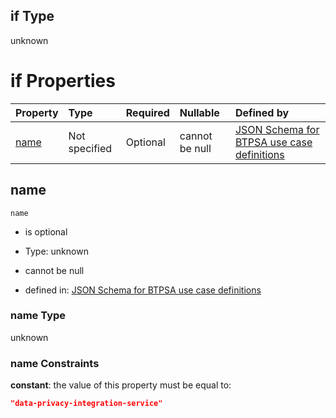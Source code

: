 ## if Type

unknown

# if Properties

| Property      | Type          | Required | Nullable       | Defined by                                                                                                                                                                                                        |
| :------------ | :------------ | :------- | :------------- | :---------------------------------------------------------------------------------------------------------------------------------------------------------------------------------------------------------------- |
| [name](#name) | Not specified | Optional | cannot be null | [JSON Schema for BTPSA use case definitions](btpsa-usecase-properties-services-items-allof-1-then-allof-27-if-properties-name.md "undefined#/properties/services/items/allOf/1/then/allOf/27/if/properties/name") |

## name



`name`

*   is optional

*   Type: unknown

*   cannot be null

*   defined in: [JSON Schema for BTPSA use case definitions](btpsa-usecase-properties-services-items-allof-1-then-allof-27-if-properties-name.md "undefined#/properties/services/items/allOf/1/then/allOf/27/if/properties/name")

### name Type

unknown

### name Constraints

**constant**: the value of this property must be equal to:

```json
"data-privacy-integration-service"
```
